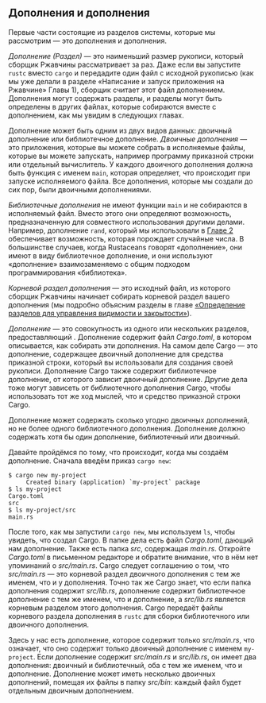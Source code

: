 ## Дополнения и дополнения

Первые части состоящие из разделов системы, которые мы рассмотрим — это дополнения и дополнения.

*Дополнение (Раздел)*  — это наименьший размер рукописи, который сборщик Ржавчины рассматривает за раз. Даже если вы запустите `rustc` вместо `cargo` и передадите один файл с исходной рукописью (как мы уже делали в разделе «Написание и запуск приложения на Ржавчине» Главы 1), сборщик считает этот файл дополнением. Дополнения могут содержать разделы, и разделы могут быть определены в других файлах, которые собираются вместе с дополнением, как мы увидим в следующих главах.

Дополнение может быть одним из двух видов данных: двоичный дополнение или библиотечное дополнение. *Двоичные дополнения* — это приложения, которые вы можете собрать в исполняемые файлы, которые вы можете запускать, например программу приказной строки или отдельный вычислитель. У каждого двоичного дополнения должна быть функция с именем `main`, которая определяет, что происходит при запуске исполняемого файла. Все дополнения, которые мы создали до сих пор, были двоичными дополнениями.

*Библиотечные дополнения* не имеют функции `main` и не собираются в исполняемый файл. Вместо этого они определяют возможность, предназначенную для совместного использования другими делами. Например, дополнение `rand`, который мы использовали в [Главе 2]<!-- ignore --> обеспечивает возможность, которая порождает случайные числа. В большинстве случаев, когда Rustaceans говорят «дополнение», они имеют в виду библиотечное дополнение, и они используют «дополнение» взаимозаменяемо с общим подходом программирования «библиотека».

*Корневой раздел дополнения* — это исходный файл, из которого сборщик Ржавчины начинает собирать корневой раздел вашего дополнения (мы подробно объясним разделы в главе [«Определение разделов для управления видимости и закрытости»]<!-- ignore -->).

*Дополнение* — это совокупность из одного или нескольких разделов, предоставляющий . Дополнение содержит файл *Cargo.toml*, в котором описывается, как собирать эти дополнения. На самом деле Cargo — это дополнение, содержащее двоичный дополнение для средства приказной строки, который вы использовали для создания своей рукописи. Дополнение Cargo также содержит библиотечное дополнение, от которого зависит двоичный дополнение. Другие дела тоже могут зависеть от библиотечного дополнения Cargo, чтобы использовать тот же ход мыслей, что и средство приказной строки Cargo.

Дополнение может содержать сколько угодно двоичных дополнений, но не более одного библиотечного дополнения. Дополнение должно содержать хотя бы один дополнение, библиотечный или двоичный.

Давайте пройдёмся по тому, что происходит, когда мы создаём дополнение. Сначала введём приказ `cargo new`:

```console
$ cargo new my-project
     Created binary (application) `my-project` package
$ ls my-project
Cargo.toml
src
$ ls my-project/src
main.rs
```

После того, как мы запустили `cargo new`, мы используем `ls`, чтобы увидеть, что создал Cargo. В папке дела есть файл *Cargo.toml*, дающий нам дополнение. Также есть папка *src*, содержащая *main.rs*. Откройте *Cargo.toml* в письменном редакторе и обратите внимание, что в нём нет упоминаний о *src/main.rs*. Cargo следует соглашению о том, что *src/main.rs* — это корневой раздел двоичного дополнения с тем же именем, что и у дополнения. Точно так же Cargo знает, что если папка дополнения содержит *src/lib.rs*, дополнение содержит библиотечное дополнение с тем же именем, что и дополнение, а *src/lib.rs* является корневым разделом этого дополнения. Cargo передаёт файлы корневого раздела дополнения в `rustc` для сборки библиотечного или двоичного дополнения.

Здесь у нас есть дополнение, которое содержит только *src/main.rs*, что означает, что оно содержит только двоичный дополнение с именем `my-project`. Если дополнение содержит *src/main.rs* и *src/lib.rs*, он имеет два дополнения: двоичный и библиотечный, оба с тем же именем, что и дополнение. Дополнение может иметь несколько двоичных дополнений, помещая их файлы в папку *src/bin*: каждый файл будет отдельным двоичным дополнением.


[«Определение разделов для управления видимости и закрытости»]: ch07-02-defining-modules-to-control-scope-and-privacy.html
[Главе 2]: ch02-00-guessing-game-tutorial.html#generating-a-random-number